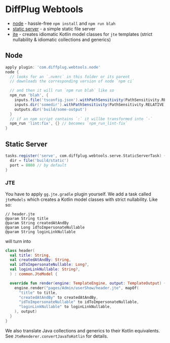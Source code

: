 # DiffPlug Webtools

- [node](#node) - hassle-free `npm install` and `npm run blah`
- [static server](#static-server) - a simple static file server
- [jte](#jte) - creates idiomatic Kotlin model classes for `jte` templates (strict nullability & idiomatic collections and generics)

## Node

```gradle
apply plugin: 'com.diffplug.webtools.node'
node {
  // looks for an `.nvmrc` in this folder or its parent
  // downloads the corresponding version of node `npm ci`

  // and then it will run `npm run blah` like so
  npm_run 'blah', {
    inputs.file('tsconfig.json').withPathSensitivity(PathSensitivity.RELATIVE)
    inputs.dir('somedir').withPathSensitivity(PathSensitivity.RELATIVE)
    outputs.dir('build/some-output')
  }
  // if an npm script contains `:` it willbe transformed into `-`
  npm_run 'lint:fix', {} // becomes `npm_run_lint-fix`
}
```

## Static Server

```gradle
tasks.register('serve', com.diffplug.webtools.serve.StaticServerTask) {
  dir = file('build/static')
  port = 8080 // by default
}
```

### JTE

You have to apply `gg.jte.gradle` plugin yourself. We add a task called `jteModels` which creates a Kotlin model classes with strict nullability. Like so:

```jte
// header.jte
@param String title
@param String createdAtAndBy
@param Long idToImpersonateNullable
@param String loginLinkNullable
```

will turn into

```kotlin
class header(
  val title: String,
  val createdAtAndBy: String,
  val idToImpersonateNullable: Long?,
  val loginLinkNullable: String?,
  ) : common.JteModel {

  override fun render(engine: TemplateEngine, output: TemplateOutput) {
    engine.render("pages/Admin/userShow/header.jte", mapOf(
      "title" to title,
      "createdAtAndBy" to createdAtAndBy,
      "idToImpersonateNullable" to idToImpersonateNullable,
      "loginLinkNullable" to loginLinkNullable,
    ), output)
  }
}
```

We also translate Java collections and generics to their Kotlin equivalents. See `JteRenderer.convertJavaToKotlin` for details.
